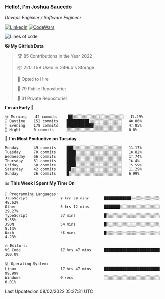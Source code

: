 ### Hello!, I'm Joshua Saucedo
*Devops Engineer / Software Engineer*  

[![LinkedIn](https://img.shields.io/badge/LinkedIn-0073b1?logo=linkedin&style=flat-square&logoColor=white)](https://www.linkedin.com/in/joshua-nathanael-saucedo-uriarte-bb0336169/)
[![CodeWars](https://www.codewars.com/users/joshuansu0897/badges/micro)](https://www.codewars.com/users/joshuansu0897)

<!--START_SECTION:waka-->
![Lines of code](https://img.shields.io/badge/From%20Hello%20World%20I%27ve%20Written-2%20Million%20lines%20of%20code-blue)

**🐱 My GitHub Data** 

> 🏆 85 Contributions in the Year 2022
 > 
> 📦 220.0 kB Used in GitHub's Storage 
 > 
> 💼 Opted to Hire
 > 
> 📜 79 Public Repositories 
 > 
> 🔑 31 Private Repositories  
 > 
**I'm an Early 🐤** 

```text
🌞 Morning    42 commits     ██░░░░░░░░░░░░░░░░░░░░░░░   11.29% 
🌆 Daytime    152 commits    ██████████░░░░░░░░░░░░░░░   40.86% 
🌃 Evening    178 commits    ████████████░░░░░░░░░░░░░   47.85% 
🌙 Night      0 commits      ░░░░░░░░░░░░░░░░░░░░░░░░░   0.0%

```
📅 **I'm Most Productive on Tuesday** 

```text
Monday       49 commits     ███░░░░░░░░░░░░░░░░░░░░░░   13.17% 
Tuesday      70 commits     ████░░░░░░░░░░░░░░░░░░░░░   18.82% 
Wednesday    66 commits     ████░░░░░░░░░░░░░░░░░░░░░   17.74% 
Thursday     61 commits     ████░░░░░░░░░░░░░░░░░░░░░   16.4% 
Friday       58 commits     ████░░░░░░░░░░░░░░░░░░░░░   15.59% 
Saturday     42 commits     ██░░░░░░░░░░░░░░░░░░░░░░░   11.29% 
Sunday       26 commits     █░░░░░░░░░░░░░░░░░░░░░░░░   6.99%

```


📊 **This Week I Spent My Time On** 

```text
💬 Programming Languages: 
JavaScript               8 hrs 39 mins       ████████████░░░░░░░░░░░░░   48.62% 
Other                    5 hrs 12 mins       ███████░░░░░░░░░░░░░░░░░░   29.27% 
TypeScript               57 mins             █░░░░░░░░░░░░░░░░░░░░░░░░   5.35% 
JSON                     54 mins             █░░░░░░░░░░░░░░░░░░░░░░░░   5.13% 
Bash                     45 mins             █░░░░░░░░░░░░░░░░░░░░░░░░   4.23%

🔥 Editors: 
VS Code                  17 hrs 47 mins      █████████████████████████   100.0%

💻 Operating System: 
Linux                    17 hrs 47 mins      █████████████████████████   99.99% 
Windows                  0 secs              ░░░░░░░░░░░░░░░░░░░░░░░░░   0.01%

```


 Last Updated on 08/02/2022 05:27:31 UTC
<!--END_SECTION:waka-->
